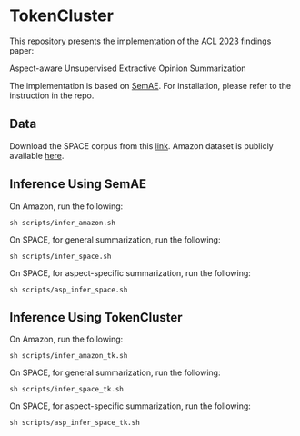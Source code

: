 # TokenCluster

This repository presents the implementation of the ACL 2023 findings paper:

Aspect-aware Unsupervised Extractive Opinion Summarization

The implementation is based on [SemAE](https://github.com/brcsomnath/SemAE). For installation, please refer to the instruction in the repo.



## Data

Download the SPACE corpus from this [link](https://github.com/stangelid/qt).
Amazon dataset is publicly available [here](https://github.com/abrazinskas/Copycat-abstractive-opinion-summarizer/tree/master/gold_summs).



## Inference Using SemAE

On Amazon, run the following:
```
sh scripts/infer_amazon.sh
```

On SPACE, for general summarization, run the following:
```
sh scripts/infer_space.sh
```


On SPACE, for aspect-specific summarization, run the following:
```
sh scripts/asp_infer_space.sh
```

## Inference Using TokenCluster

On Amazon, run the following:
```
sh scripts/infer_amazon_tk.sh
```

On SPACE, for general summarization, run the following:
```
sh scripts/infer_space_tk.sh
```


On SPACE, for aspect-specific summarization, run the following:
```
sh scripts/asp_infer_space_tk.sh
```
